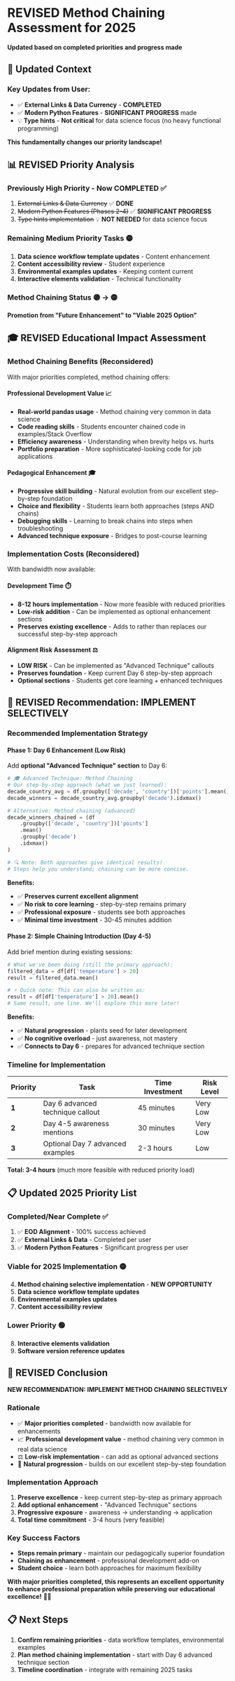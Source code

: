 # REVISED Method Chaining Assessment for 2025
**Updated based on completed priorities and progress made**

## 🎯 **Updated Context**

### **Key Updates from User:**
- ✅ **External Links & Data Currency** - **COMPLETED**
- ✅ **Modern Python Features** - **SIGNIFICANT PROGRESS** made
- 💡 **Type hints** - **Not critical** for data science focus (no heavy functional programming)

**This fundamentally changes our priority landscape!**

## 📊 **REVISED Priority Analysis**

### **Previously High Priority - Now COMPLETED** ✅
1. ~~External Links & Data Currency~~ ✅ **DONE**
2. ~~Modern Python Features (Phases 2-4)~~ ✅ **SIGNIFICANT PROGRESS**
3. ~~Type hints implementation~~ 💡 **NOT NEEDED** for data science focus

### **Remaining Medium Priority Tasks** 🟡
1. **Data science workflow template updates** - Content enhancement
2. **Content accessibility review** - Student experience  
3. **Environmental examples updates** - Keeping content current
4. **Interactive elements validation** - Technical functionality

### **Method Chaining Status** 🟣 → 🟡
**Promotion from "Future Enhancement" to "Viable 2025 Option"**

## 🎓 **REVISED Educational Impact Assessment**

### **Method Chaining Benefits (Reconsidered)**
With major priorities completed, method chaining offers:

#### **Professional Development Value** 📈
- **Real-world pandas usage** - Method chaining very common in data science
- **Code reading skills** - Students encounter chained code in examples/Stack Overflow
- **Efficiency awareness** - Understanding when brevity helps vs. hurts
- **Portfolio preparation** - More sophisticated-looking code for job applications

#### **Pedagogical Enhancement** 🎓
- **Progressive skill building** - Natural evolution from our excellent step-by-step foundation
- **Choice and flexibility** - Students learn both approaches (steps AND chains)
- **Debugging skills** - Learning to break chains into steps when troubleshooting
- **Advanced technique exposure** - Bridges to post-course learning

### **Implementation Costs (Reconsidered)**
With bandwidth now available:

#### **Development Time** ⏱️
- **8-12 hours implementation** - Now more feasible with reduced priorities
- **Low-risk addition** - Can be implemented as optional enhancement sections
- **Preserves existing excellence** - Adds to rather than replaces our successful step-by-step approach

#### **Alignment Risk Assessment** ⚖️
- **LOW RISK** - Can be implemented as "Advanced Technique" callouts
- **Preserves foundation** - Keep current Day 6 step-by-step approach
- **Optional sections** - Students get core learning + enhanced techniques

## 🎯 **REVISED Recommendation: IMPLEMENT SELECTIVELY**

### **Recommended Implementation Strategy**

#### **Phase 1: Day 6 Enhancement (Low Risk)**
Add **optional "Advanced Technique" section** to Day 6:

```python
# 🎓 Advanced Technique: Method Chaining
# Our step-by-step approach (what we just learned):
decade_country_avg = df.groupby(['decade', 'country'])['points'].mean()
decade_winners = decade_country_avg.groupby('decade').idxmax()

# Alternative: Method chaining (advanced)
decade_winners_chained = (df
    .groupby(['decade', 'country'])['points']
    .mean()
    .groupby('decade')
    .idxmax()
)

# 🔍 Note: Both approaches give identical results!
# Steps help you understand; chaining can be more concise.
```

**Benefits:**
- ✅ **Preserves current excellent alignment**
- ✅ **No risk to core learning** - step-by-step remains primary
- ✅ **Professional exposure** - students see both approaches
- ✅ **Minimal time investment** - 30-45 minutes addition

#### **Phase 2: Simple Chaining Introduction (Day 4-5)**
Add brief mention during existing sessions:

```python
# What we've been doing (still the primary approach):
filtered_data = df[df['temperature'] > 20]
result = filtered_data.mean()

# ⚡ Quick note: This can also be written as:
result = df[df['temperature'] > 20].mean()
# Same result, one line. We'll explore this more later!
```

**Benefits:**
- ✅ **Natural progression** - plants seed for later development
- ✅ **No cognitive overload** - just awareness, not mastery
- ✅ **Connects to Day 6** - prepares for advanced technique section

### **Timeline for Implementation**

| Priority | Task | Time Investment | Risk Level |
|----------|------|----------------|------------|
| **1** | Day 6 advanced technique callout | 45 minutes | Very Low |
| **2** | Day 4-5 awareness mentions | 30 minutes | Very Low |
| **3** | Optional Day 7 advanced examples | 2-3 hours | Low |

**Total: 3-4 hours** (much more feasible with reduced priority load)

## 📋 **Updated 2025 Priority List**

### **Completed/Near Complete** ✅
1. ✅ **EOD Alignment** - 100% success achieved
2. ✅ **External Links & Data** - Completed per user
3. ✅ **Modern Python Features** - Significant progress per user

### **Viable for 2025 Implementation** 🟡
4. **Method chaining selective implementation** - **NEW OPPORTUNITY**
5. **Data science workflow template updates**
6. **Environmental examples updates**
7. **Content accessibility review**

### **Lower Priority** 🟢
8. **Interactive elements validation**
9. **Software version reference updates**

## 🎉 **REVISED Conclusion**

**NEW RECOMMENDATION: IMPLEMENT METHOD CHAINING SELECTIVELY**

### **Rationale**
- ✅ **Major priorities completed** - bandwidth now available for enhancements
- 📈 **Professional development value** - method chaining very common in real data science
- ⚖️ **Low-risk implementation** - can add as optional advanced sections
- 🎯 **Natural progression** - builds on our excellent step-by-step foundation

### **Implementation Approach**
1. **Preserve excellence** - keep current step-by-step as primary approach
2. **Add optional enhancement** - "Advanced Technique" sections
3. **Progressive exposure** - awareness → understanding → application
4. **Total time commitment** - 3-4 hours (very feasible)

### **Key Success Factors**
- **Steps remain primary** - maintain our pedagogically superior foundation
- **Chaining as enhancement** - professional development add-on
- **Student choice** - learn both approaches for maximum flexibility

**With major priorities completed, this represents an excellent opportunity to enhance professional preparation while preserving our educational excellence!** 🎯✨

## 📋 **Next Steps**
1. **Confirm remaining priorities** - data workflow templates, environmental examples
2. **Plan method chaining implementation** - start with Day 6 advanced technique section
3. **Timeline coordination** - integrate with remaining 2025 tasks
